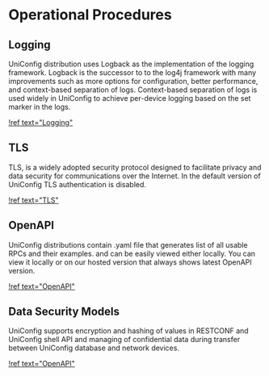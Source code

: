# Operational Procedures

## Logging

UniConfig distribution uses Logback as the implementation of the logging
framework. Logback is the successor to to the log4j framework with many
improvements such as more options for configuration, better performance,
and context-based separation of logs. Context-based separation of logs
is used widely in UniConfig to achieve per-device logging based on the
set marker in the logs.

[!ref text="Logging"](../operational-procedures/logging)

## TLS

TLS, is a widely adopted security protocol designed to facilitate
privacy and data security for communications over the Internet. In the
default version of UniConfig TLS authentication is disabled.

[!ref text="TLS"](../operational-procedures/tls)

## OpenAPI

UniConfig distributions contain .yaml file that generates list of all
usable RPCs and their examples. and can be easily viewed either locally.
You can view it locally or on our hosted version that always shows
latest OpenAPI version.

[!ref text="OpenAPI"](../operational-procedures/openapi)

## Data Security Models

UniConfig supports encryption and hashing of values in RESTCONF and
UniConfig shell API and managing of confidential data during transfer
between UniConfig database and network devices.

[!ref text="OpenAPI"](../operational-procedures/data-security-models)